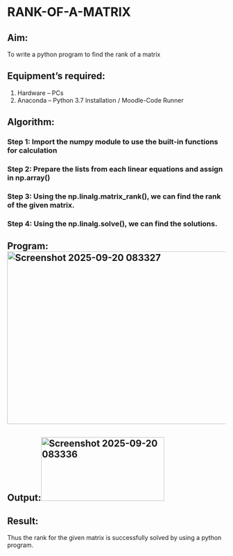 # RANK-OF-A-MATRIX
## Aim:
To write a python program to find the rank of a matrix
## Equipment’s required:
1. 	Hardware – PCs
2. 	Anaconda – Python 3.7 Installation / Moodle-Code Runner
## Algorithm:
### Step 1: Import the numpy module to use the built-in functions for calculation
### Step 2: Prepare the lists from each linear equations and assign in np.array()
### Step 3: Using the np.linalg.matrix_rank(), we can find the rank of the given matrix.
### Step 4: Using the np.linalg.solve(), we can find the solutions.
## Program:<img width="782" height="398" alt="Screenshot 2025-09-20 083327" src="https://github.com/user-attachments/assets/1029b32e-3138-4790-bb12-5fe203f0fdff" />

## Output:<img width="284" height="147" alt="Screenshot 2025-09-20 083336" src="https://github.com/user-attachments/assets/43ebd19f-d6dc-451a-8939-88571e763a60" />

## Result:
Thus the rank for the given matrix is successfully solved by  using a python program.


